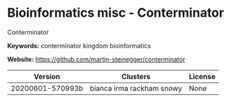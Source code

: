 # Bioinformatics misc - Conterminator

Conterminator

**Keywords:** conterminator kingdom bioinformatics

**Website:** <https://github.com/martin-steinegger/conterminator>

| Version | Clusters | License |
| ------- | -------- | ------- |
| 20200601-570993b | bianca irma rackham snowy | None |
